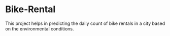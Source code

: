 # Bike-Rental
This project helps in predicting the daily count of bike rentals in a city based on the environmental conditions.
